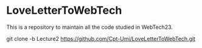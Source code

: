 # LoveLetterToWebTech
This is a repository to maintain all the code studied in WebTech23.

git clone -b Lecture2 https://github.com/Cpt-Umi/LoveLetterToWebTech.git
